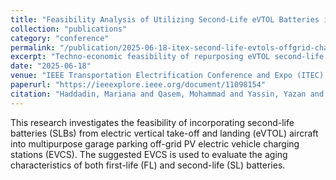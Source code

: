 ```yaml
---
title: "Feasibility Analysis of Utilizing Second‑Life eVTOL Batteries in Off‑Grid EV Charging Stations"
collection: "publications"
category: "conference"
permalink: "/publication/2025-06-18-itex-second-life-evtols-offgrid-charging"
excerpt: "Techno‑economic feasibility of repurposing eVTOL second‑life batteries for off‑grid EV charging with adaptive power‑sharing control."
date: "2025-06-18"
venue: "IEEE Transportation Electrification Conference and Expo (ITEC), Anaheim, CA, USA"
paperurl: "https://ieeexplore.ieee.org/document/11098154"
citation: "Haddadin, Mariana and Qasem, Mohammad and Yassin, Yazan and Al-Hallaj, Said and Krishnamurthy, Mahesh (2025). \"Feasibility Analysis of Utilizing Second‑Life eVTOL Batteries in Off‑Grid EV Charging Stations.\" In <i>Proc. IEEE ITEC 2025</i>, Anaheim, CA, USA."
---
```

This research investigates the feasibility of incorporating second-life batteries (SLBs) from electric vertical take-off and landing (eVTOL) aircraft into multipurpose garage parking off-grid PV electric vehicle charging stations (EVCS). The suggested EVCS is used to evaluate the aging characteristics of both first-life (FL) and second-life (SL) batteries.
